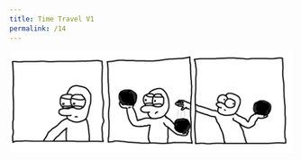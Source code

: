 ```yaml
---
title: Time Travel V1
permalink: /14
---
```


<img src="/comic/timeTravelV1.png" alt="Time Travel V1" title="But where did it come from?">